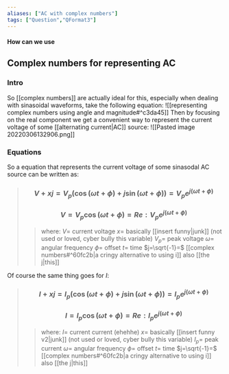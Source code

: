```yaml
---
aliases: ["AC with complex numbers"]
tags: ["Question","QFormat3"]
---
```


#### How can we use
## Complex numbers for representing AC
### Intro
So [[complex numbers]] are actually ideal for this, especially when dealing with sinasoidal waveforms, take the following equation:
![[representing complex numbers using angle and magnitude#^c3da45]]
Then by focusing on the real component we get a convenient way to represent the current voltage of some [[alternating current|AC]] source:
![[Pasted image 20220306132906.png]]

### Equations

So a equation that represents the current voltage of some sinasodal AC source can be written as:

> ### $$ V + xj = V_{p}(\cos(\omega t + \phi ) + j\sin(\omega t + \phi )) = V_{p} e^{j(\omega t + \phi )} $$ 
> ### $$ V = V_{p}\cos(\omega t + \phi ) = Re: V_{p} e^{j(\omega t + \phi )}  $$
>> where:
>> $V=$ current voltage 
>> $x=$ basically [[insert funny|junk]] (not used or loved, cyber bully this variable)
>> $V_{p}=$ peak voltage
>> $\omega=$ angular frequency
>> $\phi=$ offset
>> $t=$ time
>> $j=\sqrt{-1}=$ [[complex numbers#^60fc2b|a cringy alternative to using i]] also [[the j|this]]

Of course the same thing goes for $I$:

> ### $$ I + xj = I_{p}(\cos(\omega t + \phi ) + j\sin(\omega t + \phi )) = I_{p} e^{j(\omega t + \phi )} $$ 
> ### $$ I = I_{p}\cos(\omega t + \phi ) = Re: I_{p} e^{j(\omega t + \phi )}  $$
>> where:
>> $I=$ current current (ehehhe)
>> $x=$ basically [[insert funny v2|junk]] (not used or loved, cyber bully this variable)
>> $I_{p}=$ peak current
>> $\omega=$ angular frequency
>> $\phi=$ offset
>> $t=$ time
>> $j=\sqrt{-1}=$ [[complex numbers#^60fc2b|a cringy alternative to using i]] also [[the j|this]]

